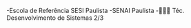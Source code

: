 -Escola de Referência SESI Paulista
-SENAI Paulista
-👩🏽‍💻 Téc. Desenvolvimento de Sistemas 2/3

<!---
yasmimvassconcelos/yasmimvassconcelos is a ✨ special ✨ repository because its `README.md` (this file) appears on your GitHub profile.
You can click the Preview link to take a look at your changes.
--->
